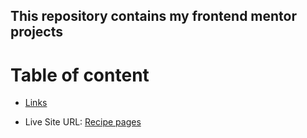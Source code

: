 ## This repository contains my frontend mentor projects

# Table of content
- [Links](#links)

 - Live Site URL: [Recipe pages](https://recipe-page-main-sepia.vercel.app/)

